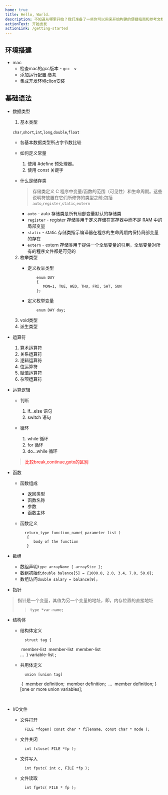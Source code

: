```yaml
---
home: true
title: Hello, World.
description: 不知道从哪里开始？我们准备了一些你可以用来开始构建的便捷指南和参考文档。
actionText: 开始出发
actionLink: /getting-started
---
```




## 环境搭建

* mac
    * 检查mac的gcc版本 - `gcc -v` 
    * 添加运行配置
       [参考](https://www.jianshu.com/p/b3d10ae1ecba)
    * 集成开发环境clion安装

## 基础语法   

  * 数据类型
    1. 基本类型
      
      `char`,`short`,`int`,`long`,`double`,`float`
      
      * 各基本数据类型所占字节数比较
      * 如何定义常量
          1. 使用 #define 预处理器。
          2. 使用 const 关键字
      * 什么是储存类
        
         >存储类定义 C 程序中变量/函数的范围（可见性）和生命周期。这些说明符放置在它们所修饰的类型之前;包括`auto`,`register`,`static`,`extern`
         
         * `auto` - auto 存储类是所有局部变量默认的存储类
         * `register` - register 存储类用于定义存储在寄存器中而不是 RAM 中的局部变量
         * `static` - static 存储类指示编译器在程序的生命周期内保持局部变量的存在
         * `extern` - extern 存储类用于提供一个全局变量的引用，全局变量对所有的程序文件都是可见的
      
    2. 枚举类型
       * 定义枚举类型
       
                 enum DAY
                 {
                    MON=1, TUE, WED, THU, FRI, SAT, SUN
                 };
             
       * 定义枚举变量
       
                 enum DAY day;
    3. void类型
    4. 派生类型
    
  * 运算符
    1. 算术运算符
    2. 关系运算符
    3. 逻辑运算符
    4. 位运算符
    5. 赋值运算符
    6. 杂项运算符

  * 运算逻辑
    * 判断
      1. if...else 语句
      2. switch 语句
      
    * 循环
      1. while 循环
      2. for 循环	
      3. do...while 循环
    
    ><span style="color:red">比较break,continue,goto的区别</span>
    
  * 函数
    * 函数组成
      * 返回类型
      * 函数名称
      * 参数
      * 函数主体
    * 函数定义
      
            return_type function_name( parameter list )
		     {
		        body of the function
		     }
  * 数组
    * 数组声明`type arrayName [ arraySize ];`
    * 数组初始化`double balance[5] = {1000.0, 2.0, 3.4, 7.0, 50.0};`
    * 数组访问`double salary = balance[9];`
  * 指针

  >指针是一个变量，其值为另一个变量的地址，即，内存位置的直接地址<br>
  >
  > >  `type *var-name;`

  * 结构体
    
    * 结构体定义
      
			struct tag { 
		​	    member-list
		​	    member-list 
		​	    member-list  
		​	    ...
		​	} variable-list ;
		
	* 共用体定义

			union [union tag]
		​	{
		​	   member definition;
		​	   member definition;
		​	   ...
		​	   member definition;
		​	} [one or more union variables];


​    
  * I/O文件
    * 文件打开
        ​    

            FILE *fopen( const char * filename, const char * mode );

    * 文件关闭

            int fclose( FILE *fp );

    * 文件写入

            int fputc( int c, FILE *fp );

    * 文件读取

            int fgetc( FILE * fp );








